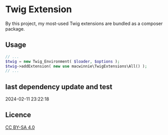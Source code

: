 # Twig Extension

By this project, my most-used Twig extensions are bundled as a composer package.

## Usage

```php
// ...
$twig = new Twig_Environment( $loader, $options );
$twig->addExtension( new use macwinnie\TwigExtensions\All() );
// ...
```

## last dependency update and test

2024-02-11 23:22:18

## Licence

[CC BY-SA 4.0](https://creativecommons.org/licenses/by-sa/4.0/deed.en)

